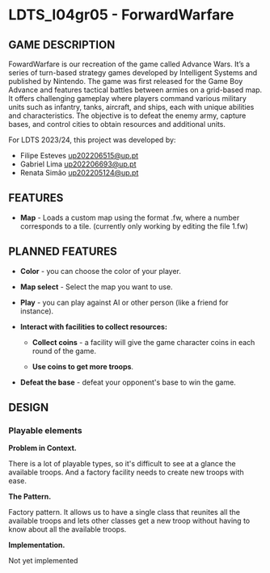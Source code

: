 # LDTS_l04gr05 - ForwardWarfare

## GAME DESCRIPTION

FowardWarfare is our recreation of the game called Advance Wars. It’s a series of turn-based strategy games developed by Intelligent Systems and published by Nintendo. The game was first released for the Game Boy Advance and features tactical battles between armies on a grid-based map. It offers challenging gameplay where players command various military units such as infantry, tanks, aircraft, and ships, each with unique abilities and characteristics. The objective is to defeat the enemy army, capture bases, and control cities to obtain resources and additional units. 

For LDTS 2023/24, this project was developed by:
- Filipe Esteves up202206515@up.pt
- Gabriel Lima up202206693@up.pt
- Renata Simão up202205124@up.pt

## FEATURES

- **Map** - Loads a custom map using the format .fw, where a number corresponds to a tile.
  (currently only working by editing the file 1.fw)

## PLANNED FEATURES

- **Color** - you can choose the color of your player.

- **Map select** - Select the map you want to use.

- **Play**  - you can play against AI or other person (like a friend for instance).

- **Interact with facilities to collect resources:**

  - **Collect coins** - a facility will give the game character coins in each round of the game.

  - **Use coins to get more troops**.

- **Defeat the base** - defeat your opponent's base to win the game.

## DESIGN

### Playable elements

**Problem in Context.**

There is a lot of playable types, so it's difficult to see at a glance the available troops.
And a factory facility needs to create new troops with ease.

**The Pattern.**

Factory pattern. It allows us to have a single class that reunites all the available troops and lets other classes get a new troop without having to know about all the available troops.

**Implementation.**

Not yet implemented
